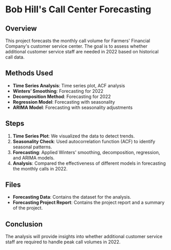 # Bob Hill's Call Center Forecasting

## Overview
This project forecasts the monthly call volume for Farmers' Financial Company's customer service center. The goal is to assess whether additional customer service staff are needed in 2022 based on historical call data.

## Methods Used
- **Time Series Analysis**: Time series plot, ACF analysis
- **Winters’ Smoothing**: Forecasting for 2022
- **Decomposition Method**: Forecasting for 2022
- **Regression Model**: Forecasting with seasonality
- **ARIMA Model**: Forecasting with seasonality adjustments

## Steps
1. **Time Series Plot**: We visualized the data to detect trends.
2. **Seasonality Check**: Used autocorrelation function (ACF) to identify seasonal patterns.
3. **Forecasting**: Applied Winters' smoothing, decomposition, regression, and ARIMA models.
4. **Analysis**: Compared the effectiveness of different models in forecasting the monthly calls in 2022.

## Files
- **Forecasting Data**: Contains the dataset for the analysis.
- **Forecasting Project Report**: Contains the project report and a summary of the project.
## Conclusion
The analysis will provide insights into whether additional customer service staff are required to handle peak call volumes in 2022.

